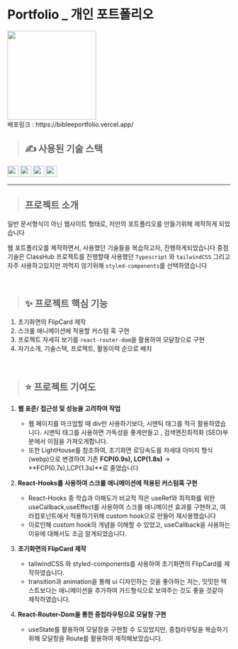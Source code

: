 # Portfolio _ 개인 포트폴리오

<img src="https://github.com/user-attachments/assets/75a0ce96-af9d-4a3e-b0b1-0585408c0f2a" width="200px">
<br/>
배포링크 : https://bibleeportfolio.vercel.app/

<br/>

> ## ✍ 사용된 기술 스택

<img src="https://img.shields.io/badge/react-61DAFB?style=for-the-badge&logo=react&logoColor=black" height="25px"> <img src="https://img.shields.io/badge/TypeScript-3178C6?style=for-the-badge&logo=TypeScript&logoColor=white" height="25px"> <img src="https://img.shields.io/badge/TailwindCSS-06B6D4?style=for-the-badge&logo=TailwindCSS&logoColor=white" height="25px"> <img src="https://img.shields.io/badge/styled components-DB7093?style=flat-square&logo=styled-components&logoColor=white" height="25px"/>


<hr/>

> ## 프로젝트 소개

일반 문서형식이 아닌 웹사이트 형태로, 저만의 포트폴리오를 만들기위해 제작하게 되었습니다

웹 포트폴리오를 제작하면서, 사용했던 기술들을 복습하고자, 진행하게되었습니다
중점 기술은 ClassHub 프로젝트를 진행할때 사용했던 `Typescript` 와 `tailwindCSS` 
그리고 자주 사용하고있지만 까먹지 않기위해 `styled-components`를 선택하였습니다

<br/>

> ## ✨ 프로젝트 핵심 기능
1. 초기화면의 FlipCard 제작
2. 스크롤 애니메이션에 적용할 커스텀 훅 구현
3. 프로젝트 자세히 보기를 `react-router-dom`을 활용하여 모달창으로 구현
4. 자기소개, 기술스택, 프로젝트, 활동이력 순으로 배치

<br/>

> ##  ⭐ 프로젝트 기여도

1. **웹 표준/ 접근성 및 성능을 고려하여 작업**
    - 웹 페이지를 마크업할 때 div만 사용하기보다, 시맨틱 태그를 적극 활용하였습니다. 시맨틱 태그를 사용하면 가독성을 좋게만들고 , 검색엔진최적화 (SEO)부분에서 이점을 가져오게합니다.
    - 또한 LightHouse를 참조하여, 초기화면 로딩속도를 차세대 이미지 형식(webp)으로 변경하여 기존 **FCP(0.9s), LCP(1.8s)** ->  **FCP(0.7s),LCP(1.3s)**로 줄였습니다
2. **React-Hooks를 사용하여 스크롤 애니메이션에 적용된 커스텀훅 구현**
    - React-Hooks 중 학습과 이해도가 비교적 적은 useRef와 최적화를 위한 useCallback,useEffect를 사용하여 스크롤 애니메이션 효과를 구현하고, 여러컴포넌트에서 적용하기위해 custom hook으로 만들어 재사용했습니다
    - 이로인해 custom hook의 개념을 이해할 수 있었고, useCallback을 사용하는 이유에 대해서도 조금 알게되었습니다.
      
3. **초기화면의 FlipCard 제작**
    - tailwindCSS 와 styled-components를 사용하여 초기화면의 FlipCard를 제작하였습니다.
    - transition과 animation을 통해 ui 디자인하는 것을 좋아하는 저는, 밋밋한 텍스트보다는 애니메이션을 추가하여 카드형식으로 보여주는 것도 좋을 것같아 제작하였습니다.
4. **React-Router-Dom을 통한 중첩라우팅으로 모달창 구현**
    - useState를 활용하여 모달창을 구현할 수 도있었지만, 중첩라우팅을 복습하기 위해 모달창을 Route를 활용하여 제작해보았습니다.
